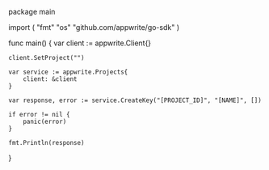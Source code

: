 package main

import (
    "fmt"
    "os"
    "github.com/appwrite/go-sdk"
)

func main() {
    var client := appwrite.Client{}

    client.SetProject("")

    var service := appwrite.Projects{
        client: &client
    }

    var response, error := service.CreateKey("[PROJECT_ID]", "[NAME]", [])

    if error != nil {
        panic(error)
    }

    fmt.Println(response)
}